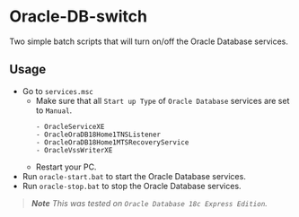 # Oracle-DB-switch
Two simple batch scripts that will turn on/off the Oracle Database services.

## Usage
- Go to `services.msc`
  - Make sure that all `Start up Type` of `Oracle Database` services are set to `Manual`.
    ```services
    - OracleServiceXE
    - OracleOraDB18Home1TNSListener
    - OracleOraDB18Home1MTSRecoveryService
    - OracleVssWriterXE
    ```
  - Restart your PC.
- Run `oracle-start.bat` to start the Oracle Database services.
- Run `oracle-stop.bat` to stop the Oracle Database services.

>***Note*** *This was tested on `Oracle Database 18c Express Edition`.*
